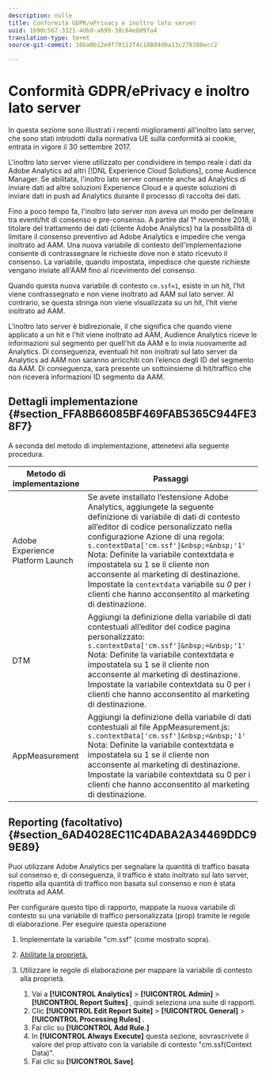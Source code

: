 ```yaml
---
description: nulle
title: Conformità GDPR/ePrivacy e inoltro lato server
uuid: 1b90c567-3321-4dbd-a699-38c04e809fa4
translation-type: tm+mt
source-git-commit: 16ba0b12e0f70112f4c10804d0a13c278388ecc2

---
```



# Conformità GDPR/ePrivacy e inoltro lato server

In questa sezione sono illustrati i recenti miglioramenti all'inoltro lato server, che sono stati introdotti dalla normativa [](https://ec.europa.eu/ipg/basics/legal/cookies/index_en.htm)UE sulla conformità ai cookie, entrata in vigore il 30 settembre 2017.

L'inoltro lato server viene utilizzato per condividere in tempo reale i dati da Adobe Analytics ad altri [!DNL Experience Cloud Solutions], come Audience Manager. Se abilitata, l'inoltro lato server consente anche ad Analytics di inviare dati ad altre soluzioni Experience Cloud e a queste soluzioni di inviare dati in push ad Analytics durante il processo di raccolta dei dati.

Fino a poco tempo fa, l'inoltro lato server non aveva un modo per delineare tra eventi/hit di consenso e pre-consenso. A partire dal 1° novembre 2018, il titolare del trattamento dei dati (cliente Adobe Analytics) ha la possibilità di limitare il consenso preventivo ad Adobe Analytics e impedire che venga inoltrato ad AAM. Una nuova variabile di contesto dell'implementazione consente di contrassegnare le richieste dove non è stato ricevuto il consenso. La variabile, quando impostata, impedisce che queste richieste vengano inviate all'AAM fino al ricevimento del consenso.

Quando questa nuova variabile di contesto `cm.ssf=1`, esiste in un hit, l’hit viene contrassegnato e non viene inoltrato ad AAM sul lato server. Al contrario, se questa stringa non viene visualizzata su un hit, l’hit viene inoltrato ad AAM.

L'inoltro lato server è bidirezionale, il che significa che quando viene applicato a un hit e l'hit viene inoltrato ad AAM, Audience Analytics riceve le informazioni sul segmento per quell'hit da AAM e lo invia nuovamente ad Analytics. Di conseguenza, eventuali hit non inoltrati sul lato server da Analytics ad AAM non saranno arricchiti con l’elenco degli ID del segmento da AAM. Di conseguenza, sarà presente un sottoinsieme di hit/traffico che non riceverà informazioni ID segmento da AAM.

## Dettagli implementazione {#section_FFA8B66085BF469FAB5365C944FE38F7}

A seconda del metodo di implementazione, attenetevi alla seguente procedura.

| Metodo di implementazione | Passaggi |
|--- |--- |
| Adobe Experience Platform Launch | Se avete installato l’estensione Adobe Analytics, aggiungete la seguente definizione di variabile di dati di contesto all’editor di codice personalizzato nella configurazione Azione di una regola: <br/>`s.contextData['cm.ssf']&nbsp;=&nbsp;'1' ` <br/>Nota:  Definite la variabile contextdata e impostatela su 1 se il cliente non acconsente al marketing di destinazione. Impostate la `contextdata` variabile su *0* per i clienti che hanno acconsentito al marketing di destinazione. |
| DTM | Aggiungi la definizione della variabile di dati contestuali all’editor del codice pagina personalizzato: <br/>`s.contextData['cm.ssf']&nbsp;=&nbsp;'1' ` <br/>Nota:  Definite la variabile contextdata e impostatela su 1 se il cliente non acconsente al marketing di destinazione. Impostate la variabile contextdata su 0 per i clienti che hanno acconsentito al marketing di destinazione. |
| AppMeasurement | Aggiungi la definizione della variabile di dati contestuali al file AppMeasurement.js: <br/>`s.contextData['cm.ssf']&nbsp;=&nbsp;'1' ` <br/>Nota:  Definite la variabile contextdata e impostatela su 1 se il cliente non acconsente al marketing di destinazione. Impostate la variabile contextdata su 0 per i clienti che hanno acconsentito al marketing di destinazione. |

## Reporting (facoltativo) {#section_6AD4028EC11C4DABA2A34469DDC99E89}

Puoi utilizzare Adobe Analytics per segnalare la quantità di traffico basata sul consenso e, di conseguenza, il traffico è stato inoltrato sul lato server, rispetto alla quantità di traffico non basata sul consenso e non è stata inoltrata ad AAM.

Per configurare questo tipo di rapporto, mappate la nuova variabile di contesto su una variabile di traffico personalizzata (prop) tramite le regole di elaborazione. Per eseguire questa operazione

1. Implementate la variabile "cm.ssf" (come mostrato sopra).
1. [Abilitate la proprietà.](/help/admin/admin/c-traffic-variables/traffic-var.md)
1. Utilizzare le regole di elaborazione per mappare la variabile di contesto alla proprietà.

   1. Vai a **[!UICONTROL Analytics]** &gt; **[!UICONTROL Admin]** &gt; **[!UICONTROL Report Suites]** , quindi seleziona una suite di rapporti.
   1. Clic  **[!UICONTROL Edit Report Suite]** &gt; **[!UICONTROL General]** &gt; **[!UICONTROL Processing Rules]** .
   1. Fai clic su **[!UICONTROL Add Rule.]**
   1. In **[!UICONTROL Always Execute]** questa sezione, sovrascrivete il valore del prop attivato con la variabile di contesto "cm.ssf(Context Data)".
   1. Fai clic su **[!UICONTROL Save]**.

